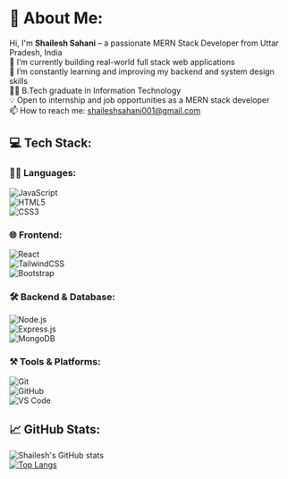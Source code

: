 # 💫 About Me:
Hi, I'm **Shailesh Sahani** – a passionate MERN Stack Developer from Uttar Pradesh, India  
🔭 I’m currently building real-world full stack web applications  
🌱 I’m constantly learning and improving my backend and system design skills  
👨‍🎓 B.Tech graduate in Information Technology  
💡 Open to internship and job opportunities as a MERN stack developer  
📫 How to reach me: shaileshsahani001@gmail.com


## 💻 Tech Stack:

### 👨‍💻 Languages:
![JavaScript](https://img.shields.io/badge/-JavaScript-black?style=flat-square&logo=javascript)  
![HTML5](https://img.shields.io/badge/-HTML5-E34F26?style=flat-square&logo=html5&logoColor=white)  
![CSS3](https://img.shields.io/badge/-CSS3-1572B6?style=flat-square&logo=css3)  

### 🌐 Frontend:
![React](https://img.shields.io/badge/-React.js-61DAFB?style=flat-square&logo=react)  
![TailwindCSS](https://img.shields.io/badge/-TailwindCSS-38B2AC?style=flat-square&logo=tailwind-css)  
![Bootstrap](https://img.shields.io/badge/-Bootstrap-563D7C?style=flat-square&logo=bootstrap)  

### 🛠 Backend & Database:
![Node.js](https://img.shields.io/badge/-Node.js-339933?style=flat-square&logo=node.js)  
![Express.js](https://img.shields.io/badge/-Express.js-000000?style=flat-square&logo=express)  
![MongoDB](https://img.shields.io/badge/-MongoDB-47A248?style=flat-square&logo=mongodb)  

### ⚒ Tools & Platforms:
![Git](https://img.shields.io/badge/-Git-F05032?style=flat-square&logo=git)  
![GitHub](https://img.shields.io/badge/-GitHub-181717?style=flat-square&logo=github)  
![VS Code](https://img.shields.io/badge/-VS%20Code-007ACC?style=flat-square&logo=visual-studio-code)  

## 📈 GitHub Stats:

![Shailesh's GitHub stats](https://github-readme-stats.vercel.app/api?username=ShaileshSahani007&show_icons=true&theme=tokyonight)  
[![Top Langs](https://github-readme-stats.vercel.app/api/top-langs/?username=ShaileshSahani007&layout=compact&theme=tokyonight)](https://github.com/ShaileshSahani007)



